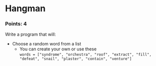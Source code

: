 # Hangman
### Points: 4
Write a program that will: 
- Choose a random word from a list
  - You can create your own or use these <br>
    `words = ["syndrome", "orchestra", "roof", "extract", "fill", "defeat", "snail", "plaster", "contain", "venture"]`
